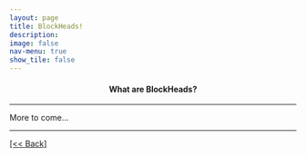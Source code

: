 ```yaml
---
layout: page
title: BlockHeads!
description:
image: false
nav-menu: true
show_tile: false
---
```


#### <center> What are BlockHeads? </center>

---
More to come...


---
[[<< Back]](https://cvanchieri.github.io/DSPortfolio)
